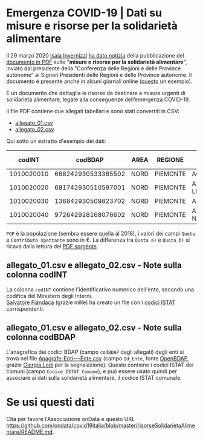 # Emergenza  COVID-19 | Dati su misure e risorse per la solidarietà alimentare

Il 29 marzo 2020 [Isaia Invernizzi](https://twitter.com/EasyInve) [ha dato notizia](https://www.facebook.com/groups/dataninja/permalink/2261129897526089/) della pubblicazione del [documento in PDF](./rawdata/_contributi.pdf) sulle "**misure e risorse per la solidarietà alimentare**", inviato dal presidente della "Conferenza delle Regioni e delle Province autonome" ai Signori Presidenti delle Regioni e delle Province autonome. Il documento è presente anche in alcuni giornali online ([questo](https://web.archive.org/web/20200329204651/http://www.lavocediasti.it/2020/03/29/leggi-notizia/argomenti/attualita-15/articolo/ad-asti-arriveranno-oltre-400mila-euro-di-stanziamento-per-gli-aiuti-alimentari-quasi-un-milione-in.html) un esempio).

È un documento che dettaglia le risorse da destinare a misure urgenti di solidarietà alimentare, legate alla conseguenze  dell’emergenza  COVID-19.

Il file PDF contiene due allegati tabellari e sono stati convertiti in CSV:

- [allegato_01.csv](./allegato_01.csv)
- [allegato_02.csv](./allegato_02.csv)

Qui sotto un estratto d'esempio dei dati:

| codINT | codBDAP | AREA | REGIONE | ENTE | POP | Quota a) | Quota b) | Contributo spettante | pagina |
| --- | --- | --- | --- | --- | --- | --- | --- | --- | --- |
| 1010020010 | 668242930533365502 | NORD | PIEMONTE | ACQUI TERME | 19604 | 103931.86 | 685.87 | 104617.73 | 9 |
| 1010020020 | 681742930510597001 | NORD | PIEMONTE | ALBERA LIGURE | 300 | 1590.47 | 418.61 | 2009.08 | 9 |
| 1010020030 | 136842930509823702 | NORD | PIEMONTE | ALESSANDRIA | 93631 | 496390.74 |  | 496390.74 | 9 |
| 1010020040 | 972642928168076602 | NORD | PIEMONTE | ALFIANO NATTA | 779 | 4129.92 | 933.61 | 5063.53 | 9 |

`POP` è la popolazione (sembra essere quella al 2018), i valori dei campi `Quota` e `Contributo spettante` sono in €. La differenza tra `Quota a)` e `Quota b)` si ricava dalla lettura del [PDF sorgente](rawdata/_contributi.pdf).


## allegato_01.csv e allegato_02.csv - Note sulla colonna codINT

La colonna `codINT` contiene l'identificativo numerico dell'ente, secondo una codifica del Ministero degli Interni.<br>[Salvatore Fiandaca](https://twitter.com/totofiandaca) (grazie mille) ha creato un file con i [codici ISTAT](COD_ISTAT_codINT.csv) corrispondenti.

## allegato_01.csv e allegato_02.csv - Note sulla colonna codBDAP

L'anagrafica dei codici BDAP (campo `codBDAP` degli allegati) degli enti si trova nel file [Anagrafe-Enti---Ente.csv](Anagrafe-Enti---Ente.csv) (campo `Id_Ente`, fonte [OpenBDAP](https://bdap-opendata.mef.gov.it/tema/anagrafe-enti-della-pubblica-amministrazione), grazie [Giorgia Lodi](https://twitter.com/GiorgiaLodi) per la segnalazione). Questo contiene i codici ISTAT dei comuni (campo `Codice_ISTAT_Comune`), e può essere usato quindi per associare ai dati sulla solidarietà alimentare, il codice ISTAT comunale.

# Se usi questi dati

Cita per favore l'Associazione onData e questo URL <https://github.com/ondata/covid19italia/blob/master/risorseSolidarietaAlimentare/README.md>.
